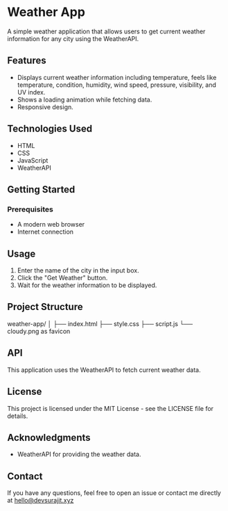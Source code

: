 # Weather App

A simple weather application that allows users to get current weather information for any city using the WeatherAPI.

## Features

- Displays current weather information including temperature, feels like temperature, condition, humidity, wind speed, pressure, visibility, and UV index.
- Shows a loading animation while fetching data.
- Responsive design.

## Technologies Used

- HTML
- CSS
- JavaScript
- WeatherAPI

## Getting Started

### Prerequisites

- A modern web browser
- Internet connection

## Usage

1. Enter the name of the city in the input box.
2. Click the "Get Weather" button.
3. Wait for the weather information to be displayed.

## Project Structure
weather-app/ │ ├── index.html ├── style.css ├── script.js └── cloudy.png as favicon

## API

This application uses the WeatherAPI to fetch current weather data.

## License

This project is licensed under the MIT License - see the LICENSE file for details.

## Acknowledgments

- WeatherAPI for providing the weather data.

## Contact

If you have any questions, feel free to open an issue or contact me directly at hello@devsurajit.xyz
